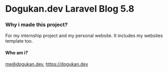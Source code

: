 # Dogukan.dev Laravel Blog 5.8

### Why i made this project?
For my internship project and my personal website. It includes my websites template too.

#### Who am i?
me@dogukan.dev, https://dogukan.dev
